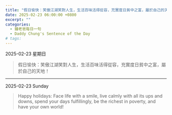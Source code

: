 ```yaml
---
title: "假日愉快：笑傲江湖笑對人生，生活百味活得從容，充實度日貧中之富，屬於自己的天地！ <br> "
date: 2025-02-23 06:00:00 +0800
excerpt: ""
categories:
  - 鍾老爸每日一句
  - Daddy Chung's Sentence of the Day
# tags:
---
```


2025-02-23 星期日

> 假日愉快：笑傲江湖笑對人生，生活百味活得從容，充實度日貧中之富，屬於自己的天地！

---

2025-02-23 Sunday

> Happy holidays: Face life with a smile, live calmly with all its ups and downs, spend your days fulfillingly, be the richest in poverty, and have your own world!
